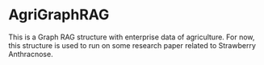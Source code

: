 # AgriGraphRAG
This is a Graph RAG structure with enterprise data of agriculture.  For now, this structure is used to run on some research paper related to Strawberry Anthracnose.
